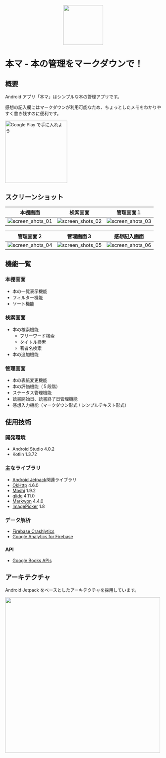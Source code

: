 <div align="center"><img src="https://user-images.githubusercontent.com/34672524/120096560-2adf4680-c167-11eb-86d5-3b1831bfc0ae.png" width="128px"></div>

# 本マ - 本の管理をマークダウンで！

## 概要

Android アプリ「本マ」はシンプルな本の管理アプリです。

感想の記入欄にはマークダウンが利用可能なため、ちょっとしたメモをわかりやすく書き残すのに便利です。

<a href='https://play.google.com/store/apps/details?id=io.github.yudai0308.honma&pcampaignid=pcampaignidMKT-Other-global-all-co-prtnr-py-PartBadge-Mar2515-1'>
<img alt='Google Play で手に入れよう' src='https://play.google.com/intl/ja/badges/static/images/badges/ja_badge_web_generic.png' width="200px"/>
</a>

## スクリーンショット

|  本棚画面  |  検索画面  |  管理画面１  |
| --- | --- | --- |
|  ![screen_shots_01](https://user-images.githubusercontent.com/34672524/120096895-d6d56180-c168-11eb-9bd4-396ccaaf3adc.png)  |  ![screen_shots_02](https://user-images.githubusercontent.com/34672524/120096897-d9d05200-c168-11eb-9c1e-1d669ead0994.png)  |  ![screen_shots_03](https://user-images.githubusercontent.com/34672524/120096899-da68e880-c168-11eb-832b-6ed2b425ee75.png)  |

|  管理画面２  |  管理画面３|  感想記入画面  |
| --- | --- | --- |
|  ![screen_shots_04](https://user-images.githubusercontent.com/34672524/120096901-db017f00-c168-11eb-864d-6441dcbdb176.png)  |  ![screen_shots_05](https://user-images.githubusercontent.com/34672524/120096903-db9a1580-c168-11eb-881d-647cf3621dc2.png)  |  ![screen_shots_06](https://user-images.githubusercontent.com/34672524/120096904-dc32ac00-c168-11eb-8c89-730c3811deee.png)  |

## 機能一覧

### 本棚画面

- 本の一覧表示機能
- フィルター機能
- ソート機能

### 検索画面

- 本の検索機能
  - フリーワード検索
  - タイトル検索
  - 著者名検索
- 本の追加機能

### 管理画面

- 本の表紙変更機能
- 本の評価機能（５段階）
- ステータス管理機能
- 読書開始日、読書終了日管理機能
- 感想入力機能（マークダウン形式 / シンプルテキスト形式）

## 使用技術

### 開発環境

- Android Studio 4.0.2
- Kotlin 1.3.72

### 主なライブラリ

- [Android Jetpack][1]関連ライブラリ
- [OkHttp][2] 4.6.0
- [Moshi][3] 1.9.2
- [glide][4] 4.11.0
- [Markwon][5] 4.4.0
- [ImagePicker][6] 1.8

### データ解析

- [Firebase Crashlytics][7]
- [Google Analytics for Firebase][8]

### API

- [Google Books APIs][9]

[1]:https://developer.android.com/jetpack?hl=JA
[2]:https://github.com/square/okhttp
[3]:https://github.com/square/moshi
[4]:https://github.com/bumptech/glide
[5]:https://github.com/noties/Markwon
[6]:https://github.com/Dhaval2404/ImagePicker
[7]:https://firebase.google.com/docs/crashlytics?hl=ja
[8]:https://firebase.google.com/docs/analytics?hl=ja
[9]:https://developers.google.com/books

## アーキテクチャ

Android Jetpack をベースとしたアーキテクチャを採用しています。

<img src='https://user-images.githubusercontent.com/34672524/120097121-c2459900-c169-11eb-9bf8-3b5ecfafe051.png' width='500px'>

